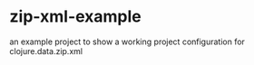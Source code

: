 zip-xml-example
===============

an example project to show a working project configuration for clojure.data.zip.xml
